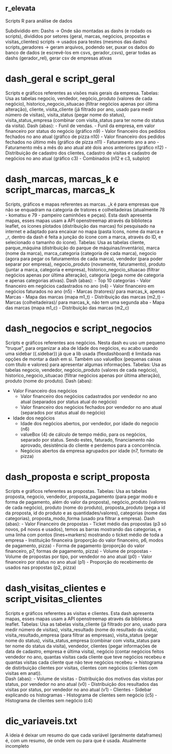 ## r_elevata
Scripts R para análise de dados

Subdividido em:
Dashs -> Onde são montadas as dashs (e rodado os scripts), divididos por setores (geral, marcas, negócios, propostas e visitas_clientes)
scripts -> usados para testes (mesmos das dashs)
scripts_geradores -> geram arquivos, podendo ser, puxar os dados do banco de dados (e escrevê-los em csvs, gerador_csvs), gerar todas as dashs (gerador_rel), gerar csv de empresas ativas

# dash_geral e script_geral
  Scripts e gráficos referentes as visões mais gerais da empresa.
  Tabelas:
  Usa as tabelas negocio, vendedor, negócio_produto (valores de cada negócio), historico_negocio_situacao (filtrar negócios apenas por última alteração), cliente, visita_cliente (já filtrado por ano, usado para medir número de visitas), visita_status (pegar nome do status), visita_status_empresa (combinar com visita_status para ter nome do status da visita).
  Dash (abas):
    - Funil de vendas.
      - Funil da empresa, em valor financeiro por status do negócio (gráfico n9)
      - Valor financeiro dos pedidos fechados no ano atual (gráfico de pizza n10)
      - Valor financeiro dos pedidos fechados no último mês (gráfico de pizza n11)
    - Faturamento ano a ano
      - Faturamento mês a mês do ano atual até dois anos anteriores (gráfico n12)
      - Distribuição de cadastro dos clientes, cadastro de visitas e cadastro de negócios no ano atual (gráfico c3)
      - Combinados (n12 e c3, subplot)
      
# dash_marcas, marcas_k e script_marcas, marcas_k
  Scripts, gráficos e mapas referentes as marcas. _k é para empresas que não se enquadram na categoria de tratores e colheitadeiras (atualmente 78 - komatsu e 79 - pampeiro caminhões e peças).
  Esta dash apresenta mapas, esses mapas usam a API openstreemap através da biblioteca leaflet, os ícones plotados (distribuição das marcas) foi pesquisado na internet e adaptado para encaixar no mapa (pasta Icons, nome da marca e _r, dentro da dash é feita a junção do ícone com a marca, através do ID, e selecionado o tamanho do ícone).
  Tabelas:
    Usa as tabelas cliente, parque_máquina (distribuição do parque de máquinas/inventário), marca (nome da marca), marca_categoria (categoria de cada marca), negocio (agora para pegar os faturamentos de cada marca), vendedor (para poder separar por empresa), negocio_produto (novamente, faturamento), produto (juntar a marca, categoria e empresa), historico_negocio_situacao (filtrar negócios apenas por última alteração), categoria (pega nome de categoria e apenas categorias ativas).
  Dash (abas):
    - Top 10 categorias
      - Valor financeiro em negócios cadastrados no ano (n4)
      - Valor financeiro em negócios faturados no ano (n5)
    - Marcas (tratores)/ para marcas_k, apenas Marcas
      - Mapa das marcas (mapa m1_t)
      - Distribuição das marcas (m2_t)
    - Marcas (colheitadeiras)/ para marcas_k, não tem uma segunda aba
      - Mapa das marcas (mapa m1_c)
      - Distribuição das marcas (m2_c)
      
# dash_negocios e script_negocios
  Scripts e gráficos referentes aos negócios.
  Nesta dash eu uso um pequeno "truque", para organizar a aba de Idade dos negócios, eu acabo usando uma sidebar ({.sidebar}) já que a lib usada (flexdashboard) é limitada nas opções de montar a dash em si. Também uso valueBox (pequenas caixas com título e valores) para apresentar algumas informações.
  Tabelas:
    Usa as tabelas negocio, vendedor, negócio_produto (valores de cada negócio), historico_negocio_situacao (filtrar negócios apenas por última alteração), produto (nome do produto).
  Dash (abas):
  - Valor Financeiro dos negócios
    - Valor financeiro dos negócios cadastrados por vendedor no ano atual (separados por status atual do negócio)
    - Valor financeiro dos negócios fechados por vendedor no ano atual (separados por status atual do negócio)
  - Idade dos negócios
    - Idade dos negócios abertos, por vendedor, por idade do negocio (n6)
    - valueBox (4) de cálculo de tempo médio, para os negócios, separado por status. Sendo estes, faturado, financiamento não aprovado, desistência do cliente e perdemos para a concorrência.
    - Negócios abertos da empresa agrupados por idade (n7, formato de pizza)

# dash_proposta e script_proposta
  Scripts e gráficos referentes as propostas.
    Tabelas:
      Usa as tabelas proposta, negocio, vendedor, proposta_pagamento (para pegar modo e forma de pagamento, além do valor da proposta), negócio_produto (valores de cada negócio), produto (nome do produto), proposta_produto (pega a id da proposta, id do produto e as quantidades/valores), categorias (nome das categorias), proposta_modo_forma (usado pra filtrar a empresa).
    Dash (abas):
      - Valor Financeiro de propostas
        - Ticket médio das propostas (p3 só novos, p4 novos e usados), temos as barras mostrando das categorias, e uma linha com pontos (lines+markers) mostrando o ticket médio de toda a empresa
        - Instituição financeira (proporção do valor financeiro, p6, modos de pagamento, pizza)
        - Forma de pagamento (proporção do valor financeiro, p7, formas de pagamento, pizza)
      - Volume de propostas
        - Volume de propostas por tipo, por vendedor no ano atual (p0)
        - Valor financeiro por status no ano atual (p1)
        - Proporção do recebimento de usados nas propostas (p2, pizza)

# dash_visitas_clientes e script_visitas_clientes
  Scripts e gráficos referentes as visitas e clientes.
  Esta dash apresenta mapas, esses mapas usam a API openstreemap através da biblioteca leaflet.
    Tabelas:
      Usa as tabelas visita_cliente (já filtrado por ano, usado para medir número de visitas), visita_resultado (nome do resultado da visita), visita_resultado_empresa (para filtrar as empresas), visita_status (pegar nome do status), visita_status_empresa (combinar com visita_status para ter nome do status da visita), vendedor, clientes (pegar informações de data de cadastro, empresa e última visita), negócio (contar negócios feitos vendedor no ano, quantas visitas cada cliente que teve negócios recebeu e quantas visitas cada cliente que não teve negócios recebeu -> histograma de distirbuição clientes por visitas, clientes com negócios (clientes com visitas em anat)).    
    Dash (abas):
      - Volume de visitas
        - Distribuição dos motivos das visitas por status, por vendedor no ano atual (v0)
        - Distribuição dos resultados das visitas por status, por vendedor no ano atual (v1)
      - Clientes
        - Sidebar explicando os histogramas
        - Histograma de clientes sem negócio (c5)
        - Histograma de clientes sem negócio (c4)

# dic_variaveis.txt
A ideia é deixar um resumo do que cada variável (geralmente dataframes) é, com um resumo, de onde vem ou para que é usada.
Atualmente incompleto
